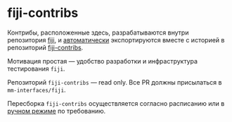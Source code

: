 fiji-contribs
=====
Контрибы, расположенные здесь, разрабатываются внутри репозитория [fiji](https://github.yandex-team.ru/mm-interfaces/fiji), и [автоматически](https://github.yandex-team.ru/mm-interfaces/fiji/blob/dev/.trendbox-ci) экспортируются вместе с историей в репозиторий [fiji-contribs](https://github.yandex-team.ru/mm-interfaces/fiji-contribs).

Мотивация простая — удобство разработки и инфраструктура тестирования `fiji`.

Репозиторий `fiji-contribs` — read only. Все PR должны присылаться в `mm-interfaces/fiji`.

Пересборка `fiji-contribs` осуществляется согласно расписанию или в [ручном режиме](https://github.yandex-team.ru/mm-interfaces/fiji/blob/dev/.trendbox-ci) по требованию.
